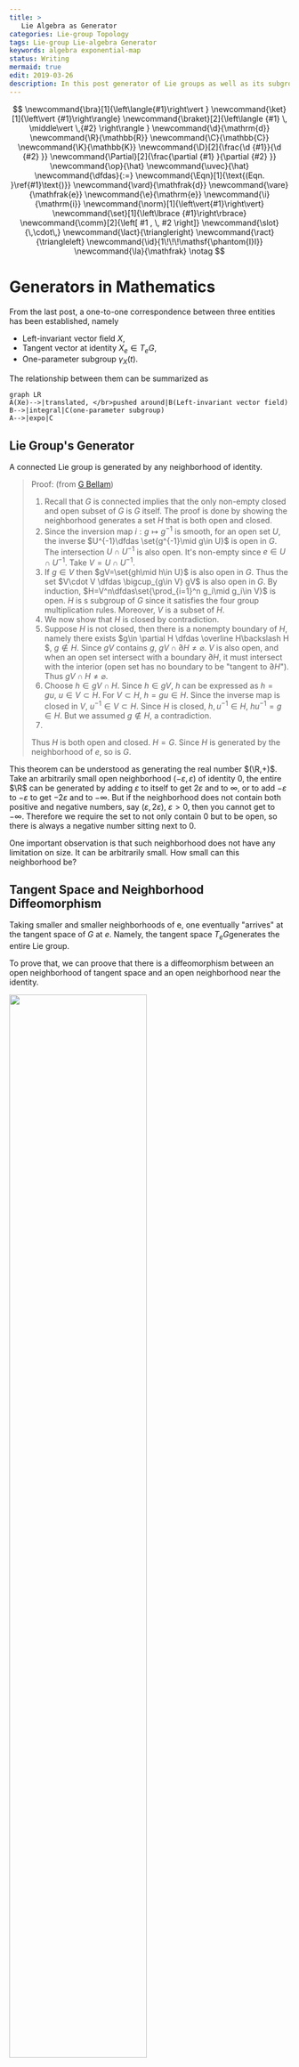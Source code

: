 ```yaml
---
title: >
   Lie Algebra as Generator
categories: Lie-group Topology
tags: Lie-group Lie-algebra Generator
keywords: algebra exponential-map 
status: Writing
mermaid: true
edit: 2019-03-26
description: In this post generator of Lie groups as well as its subgroup are considered. This short post is preparation for the application of Mathematical theory into QM and CM. This post is the third of a series of posts that start from Lie group and Lie algebra.
---
```


$$
\newcommand{\bra}[1]{\left\langle{#1}\right\vert }
\newcommand{\ket}[1]{\left\vert {#1}\right\rangle}
\newcommand{\braket}[2]{\left\langle {#1} \, \middle\vert \,{#2} \right\rangle }
\newcommand{\d}{\mathrm{d}}
\newcommand{\R}{\mathbb{R}}
\newcommand{\C}{\mathbb{C}}
\newcommand{\K}{\mathbb{K}}
\newcommand{\D}[2]{\frac{\d {#1}}{\d {#2} }}
\newcommand{\Partial}[2]{\frac{\partial {#1} }{\partial {#2} }}
\newcommand{\op}{\hat}
\newcommand{\uvec}{\hat}
\newcommand{\dfdas}{:=}
\newcommand{\Eqn}[1]{\text{(Eqn. }\ref{#1}\text{)}}
\newcommand{\vard}{\mathfrak{d}}
\newcommand{\vare}{\mathfrak{e}}
\newcommand{\e}{\mathrm{e}}
\newcommand{\i}{\mathrm{i}}
\newcommand{\norm}[1]{\left\vert{#1}\right\vert}
\newcommand{\set}[1]{\left\lbrace {#1}\right\rbrace}
\newcommand{\comm}[2]{\left[ #1 , \, #2 \right]}
\newcommand{\slot}{\,\cdot\,}
\newcommand{\lact}{\triangleright}
\newcommand{\ract}{\triangleleft}
\newcommand{\id}{1\!\!\!\mathsf{\phantom{I}I}}
\newcommand{\la}{\mathfrak}
\notag
$$

# Generators in Mathematics

From the last post, a one-to-one correspondence between three entities has been established, namely

- Left-invariant vector field $X​$,
- Tangent vector at identity $X_e\in T_eG$,
- One-parameter subgroup $\gamma_X(t)​$.

The relationship between them can be summarized as

```mermaid
graph LR
A(Xe)-->|translated, </br>pushed around|B(Left-invariant vector field)
B-->|integral|C(one-parameter subgroup)
A-->|expo|C
```

## Lie Group's Generator

A connected Lie group is generated by any neighborhood of identity.

> Proof: (from [G Bellam](https://www.maths.gla.ac.uk/~gbellamy/lie.pdf))
>
> 1. Recall that $G$ is connected implies that the only non-empty closed and open subset of $G$ is $G$ itself. The proof is done by showing the neighborhood generates a set $H$ that is both open and closed.
> 2. Since the inversion map $i:g\mapsto g^{-1}$ is smooth, for an open set $U$, the inverse $U^{-1}\dfdas \set{g^{-1}\mid g\in U}$ is open in $G$. The intersection $U\cap U^{-1}$ is also open. It's non-empty since $e\in U\cap U^{-1}$. Take $V=U \cap U^{-1}$.
> 3. If $g\in V$ then $gV=\set{gh\mid h\in U}$ is also open in $G$. Thus the set $V\cdot V \dfdas \bigcup_{g\in V} gV$ is also open in $G$. By induction, $H=V^n\dfdas\set{\prod_{i=1}^n g_i\mid g_i\in V}$ is open. $H$ is s subgroup of $G$ since it satisfies the four group multiplication rules. Moreover,  $V$ is a subset of $H$.
> 4. We now show that $H$ is closed by contradiction.
> 5. Suppose $H​$ is not closed, then there is a nonempty boundary of $H​$, namely there exists $g\in \partial H \dfdas \overline H\backslash H​$, $g\notin H​$. Since $gV​$ contains $g​$, $gV\cap\partial H\neq\varnothing​$. $V​$ is also open, and when an open set intersect with a boundary $\partial H​$, it must intersect with the interior (open set has no boundary to be "tangent to $\partial H​$"). Thus $gV \cap H \neq \varnothing​$.
> 7. Choose $h\in gV\cap H$. Since $h\in gV$, $h$ can be expressed as $h=gu, \ u\in V \subset H$. For $V\subset H$, $h=gu\in H$. Since the inverse map is closed in $V$, $u^{-1} \in V \subset H$. Since $H$ is closed, $h, u^{-1} \in H$, $hu^{-1} = g \in H$. But we assumed $g\notin H$, a contradiction. 
> 7. 
>   Thus $H$ is both open and closed. $H=G$. Since $H$ is generated by the neighborhood of $e$, so is $G$.
>

This theorem can be understood as generating the real number $(\R,+)$. Take an arbitrarily small open neighborhood $(-\varepsilon, \varepsilon)$ of identity $0$, the entire $\R$ can be generated by adding $\varepsilon$ to itself to get $2\varepsilon$ and to $\infty$, or to add $-\varepsilon$ to $-\varepsilon$ to get $-2\varepsilon$ and to $-\infty$. But if the neighborhood does not contain both positive and negative numbers, say $(\varepsilon ,2\varepsilon), \ \varepsilon >0$, then you cannot get to $-\infty$. Therefore we require the set to not only contain $0$ but to be open, so there is always a negative number sitting next to $0$.

One important observation is that such neighborhood does not have any limitation on size. It can be arbitrarily small. How small can this neighborhood be? 

## Tangent Space and Neighborhood Diffeomorphism

Taking smaller and smaller neighborhoods of e, one eventually "arrives" at the tangent space of $G$ at $e$. Namely, the tangent space $T_eG​$ generates the entire Lie group.

To prove that, we can proove that there is a diffeomorphism between an open neighborhood of tangent space and an open neighborhood near the identity.

<img src='https://raw.githubusercontent.com/yk-liu/yk-liu.github.io/master/_posts/2019-03-20-Lie-Agebra-as-Generator/assets/ExpDiffeo.png' width='70%'>

The exponential map $\exp : T_e G \rightarrow G$ is smooth, and it is a local diffeomorphism at $0$.

> Proof:
>
> 1. **Inverse Function Theorem**: Let $f : M \rightarrow N$ be a smooth map between two smooth manifolds $M$, $N$, and let $p \in M$ and $q = f(p)$. If $\d f_p : T_pM \rightarrow T_qN$ is an isomorphism, then there exists an open neighborhood $W$ of $p$ such that $f(W)$ is an open neighborhood of $q$ and $f$ restricts to a diffeomorphism from $W$ onto $f(W)$.
>
>    In other words, a function is invertible in a neighborhood of a point in its domain as long as its derivative is continuous and non-zero at the point. Thus this function induces a diffeomorphism.
>
>    <img src='https://raw.githubusercontent.com/yk-liu/yk-liu.github.io/master/_posts/2019-03-20-Lie-Agebra-as-Generator/assets/InverseFunctionTheorem.png' width='70%'>
>
> 2. Since $\exp(tX) = \phi_X(t)$ is a curve on $G$, it's tangent vector at $t=0$ is $X​$,
>
>    $$
>     \left.\D{}{t} \exp(tX) \right\vert_{t=0}=X
>    $$
>
>     This means that the map $\d \exp$ at $t=0$ is just identity map, which clearly has inverse. By the Inverse function theorem, $\exp$ is a local diffeomorphism.
>

## Tangent Space Encodes (Generates) the Lie Group

From the last two sections, the tangent space at $e$ is diffeomorphic to an open set $U_e$ of identity, which generates the entire Lie group. In this sense, the tangent space does generate the entire Lie group (that is compact and connected). 

I like to think it as tangent vectors dictates different one-parameter subgroups which in turn "covers" the entire Lie group. Since the tangent space is in general uncountable, such is "cover" on a higher dimensional "surface" (or "volume") using a lower dimensional "line".

<img src='https://raw.githubusercontent.com/yk-liu/yk-liu.github.io/master/_posts/2019-03-20-Lie-Agebra-as-Generator/assets/exponetialMap.png' width='80%'>



# Associated Lie Algebra of Lie Group

Lie algebra should "know" everything about $G$, then it should know about the group operation, which leads to the Campbell-Baker-Hausdorff formula. The formula can be better understood with the "bracket" in Lie algebra is introduced as a measure of non-commutativity.

> Lie published an article titled "*Über Gruppen von Transformationen*" in 1874. As early as 1871, the idea of an infinitesimal generator of a one-parameter group of transformations had already appeared in his work.
>
> This point of view was essential to Emmy Noether’s 1918 article in the *Göttinger Nachrichten* establishing the relationship between symmetries of a variational problem and conservation laws. About ten years later, Noether published a very important article situating the representation theory of finite groups and of algebras in the context of noncommutative rings 
>
> The set of infinitesimal generators of one-parameter subgroups of a continuous group forms what today is called
> a “Lie algebra.”(This name was suggested much later by Weyl in his 1933–1934 lectures at the Institute for Advanced Study in Princeton.)
>
> (from [[Yvette](https://www.springer.com/us/book/9780387788654)])

## General Lie Algebra

A **Lie Algebra** $\la g​$ over a field $\K​$ is a vector space over $\K​$ (usually $\R​$ or $\C​$) equipped with a bilinear map called the **Lie bracket**:

$$
\la g \times \la g \rightarrow \la g, \ \ (a,b)\mapsto \comm{a}{b}
$$


such that

1. Skew-symmetric $[a, a] = 0​$ for all $a \in \la g​$.
2. Jacobian Identity $[a, [b, c]] + [b, [c, a]] + [c, [a, b]] = 0, \forall  a, b, c \in\la g​$.

## Associated Lie Algebra

In the [last post]({{ site.baseurl }}{% post_url 2019-03-11-Lie-Group-as-Differential-Manifold %}#four-properties-of-brackets), the bracket of left invariant vector fields are defined. The brackets satisfies all the requirements of a Lie algebra. Hence, **All left-invariant vector fields form a Lie algebra**.

 



# Sources



**defnition of infintestmal operators**

```
Infinitesimal Group Actions
Just as a one-parameter group of transformations is generated as the flow of a vector
field, so a general Lie group of transformations G acting on a manifold M will be generated
by a set of vector fields on M, known as the infinitesimal generators of the group action.
Each infinitesimal generator’s flow coin
```

http://www-users.math.umn.edu/~olver/sm_/l.pdf

```
Theorem 2.3.9. Let G be a Lie group with Lie algebra g.
21
(i) exp(g) generates the identity component of G in the algebraic sense.
(ii) Let F : G → H be a Lie group homomorphism. Then the restriction of F to
G0
is completely determined by F∗ : g → h.
Proof. (i) follows from the fact that exp is a local diffeomorphism from g to G,
hence contains a neighborhood of e ∈ G. (ii) follows from the preceding observation
and the universality of the exponential map, which tells us that knowledge of F∗
completely determines F restricted to the image of the exponential map
```

http://web.stanford.edu/~tonyfeng/222.pdf



would be good to read

```
Proposition 2.4. An action of a connected Lie group on a manifold M is uniquely
determined by its infinitesimal action

A natural question is, which Lie algebra anti-homomorphism can be integrate to Lie
group actions? Suppose the Lie algebra anti-homomorphism is induced by a G-action
on M, then G × M decompose into submanifolds
Lm = f(g; g · m) j g 2 Gg;
and each Lm projects diffeomorphically to G. So if we let Lm be the \leaf" containing
(e; m), then the point on Lm that projects to g must be (g; g · m). In other words, the
\leaves" determine the Lie group action
```

utsc



spin and genreator 

```
https://www.ks.uiuc.edu/Services/Class/PHYS480/qm_PDF/chp5.pdf
```

